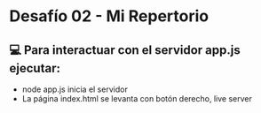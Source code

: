 # Desafío 02 - Mi Repertorio

## :computer: Para interactuar con el servidor app.js ejecutar:
 
* node app.js inicia el servidor
* La página index.html se levanta con botón derecho, live server


